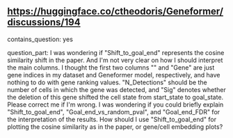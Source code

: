 ## https://huggingface.co/ctheodoris/Geneformer/discussions/194

contains_question: yes

question_part: I was wondering if "Shift_to_goal_end" represents the cosine similarity shift in the paper. And I'm not very clear on how I should interpret the main columns. I thought the first two columns "" and "Gene" are just gene indices in my dataset and Geneformer model, respectively, and have nothing to do with gene ranking values. "N_Detections" should be the number of cells in which the gene was detected, and "Sig" denotes whether the deletion of this gene shifted the cell state from start_state to goal_state. Please correct me if I'm wrong. I was wondering if you could briefly explain "Shift_to_goal_end", "Goal_end_vs_random_pval", and "Goal_end_FDR" for the interpretation of the results. How should I use "Shift_to_goal_end" for plotting the cosine similarity as in the paper, or gene/cell embedding plots?
